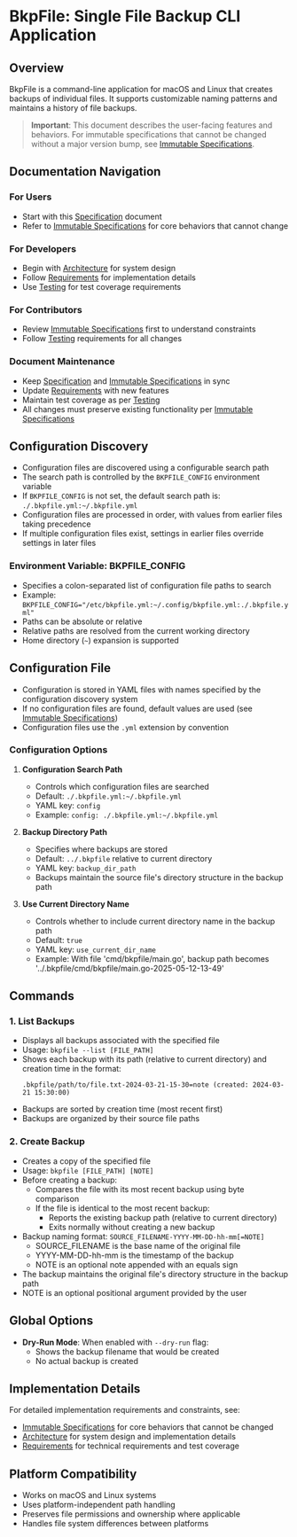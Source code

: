 # BkpFile: Single File Backup CLI Application

## Overview
BkpFile is a command-line application for macOS and Linux that creates backups of individual files. It supports customizable naming patterns and maintains a history of file backups.

> **Important**: This document describes the user-facing features and behaviors. For immutable specifications that cannot be changed without a major version bump, see [Immutable Specifications](immutable.md).

## Documentation Navigation

### For Users
- Start with this [Specification](specification.md) document
- Refer to [Immutable Specifications](immutable.md) for core behaviors that cannot change

### For Developers
- Begin with [Architecture](architecture.md) for system design
- Follow [Requirements](requirements.md) for implementation details
- Use [Testing](testing.md) for test coverage requirements

### For Contributors
- Review [Immutable Specifications](immutable.md) first to understand constraints
- Follow [Testing](testing.md) requirements for all changes

### Document Maintenance
- Keep [Specification](specification.md) and [Immutable Specifications](immutable.md) in sync
- Update [Requirements](requirements.md) with new features
- Maintain test coverage as per [Testing](testing.md)
- All changes must preserve existing functionality per [Immutable Specifications](immutable.md)

## Configuration Discovery
- Configuration files are discovered using a configurable search path
- The search path is controlled by the `BKPFILE_CONFIG` environment variable
- If `BKPFILE_CONFIG` is not set, the default search path is: `./.bkpfile.yml:~/.bkpfile.yml`
- Configuration files are processed in order, with values from earlier files taking precedence
- If multiple configuration files exist, settings in earlier files override settings in later files

### Environment Variable: BKPFILE_CONFIG
- Specifies a colon-separated list of configuration file paths to search
- Example: `BKPFILE_CONFIG="/etc/bkpfile.yml:~/.config/bkpfile.yml:./.bkpfile.yml"`
- Paths can be absolute or relative
- Relative paths are resolved from the current working directory
- Home directory (`~`) expansion is supported

## Configuration File
- Configuration is stored in YAML files with names specified by the configuration discovery system
- If no configuration files are found, default values are used (see [Immutable Specifications](immutable.md#configuration-defaults))
- Configuration files use the `.yml` extension by convention

### Configuration Options
1. **Configuration Search Path**
   - Controls which configuration files are searched
   - Default: `./.bkpfile.yml:~/.bkpfile.yml`
   - YAML key: `config`
   - Example: `config: ./.bkpfile.yml:~/.bkpfile.yml`

2. **Backup Directory Path**
   - Specifies where backups are stored
   - Default: `../.bkpfile` relative to current directory
   - YAML key: `backup_dir_path`
   - Backups maintain the source file's directory structure in the backup path

3. **Use Current Directory Name**
   - Controls whether to include current directory name in the backup path
   - Default: `true`
   - YAML key: `use_current_dir_name`
   - Example: With file 'cmd/bkpfile/main.go', backup path becomes '../.bkpfile/cmd/bkpfile/main.go-2025-05-12-13-49'

## Commands

### 1. List Backups
- Displays all backups associated with the specified file
- Usage: `bkpfile --list [FILE_PATH]`
- Shows each backup with its path (relative to current directory) and creation time in the format:
  ```
  .bkpfile/path/to/file.txt-2024-03-21-15-30=note (created: 2024-03-21 15:30:00)
  ```
- Backups are sorted by creation time (most recent first)
- Backups are organized by their source file paths

### 2. Create Backup
- Creates a copy of the specified file
- Usage: `bkpfile [FILE_PATH] [NOTE]`
- Before creating a backup:
  - Compares the file with its most recent backup using byte comparison
  - If the file is identical to the most recent backup:
    - Reports the existing backup path (relative to current directory)
    - Exits normally without creating a new backup
- Backup naming format: `SOURCE_FILENAME-YYYY-MM-DD-hh-mm[=NOTE]`
  - SOURCE_FILENAME is the base name of the original file
  - YYYY-MM-DD-hh-mm is the timestamp of the backup
  - NOTE is an optional note appended with an equals sign
- The backup maintains the original file's directory structure in the backup path
- NOTE is an optional positional argument provided by the user

## Global Options
- **Dry-Run Mode**: When enabled with `--dry-run` flag:
  - Shows the backup filename that would be created
  - No actual backup is created

## Implementation Details
For detailed implementation requirements and constraints, see:
- [Immutable Specifications](immutable.md) for core behaviors that cannot be changed
- [Architecture](architecture.md) for system design and implementation details
- [Requirements](requirements.md) for technical requirements and test coverage

## Platform Compatibility
- Works on macOS and Linux systems
- Uses platform-independent path handling
- Preserves file permissions and ownership where applicable
- Handles file system differences between platforms
